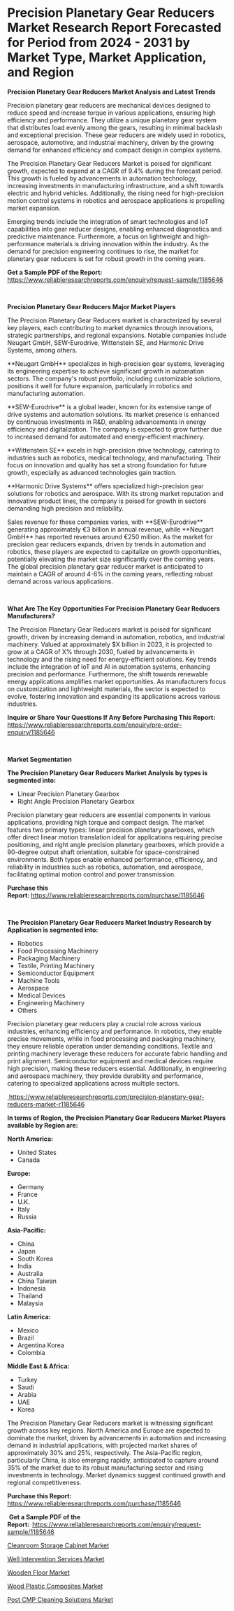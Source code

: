<p><h1>Precision Planetary Gear Reducers Market Research Report Forecasted for Period from 2024 -  2031 by Market Type, Market Application, and Region</h1></p><p><strong>Precision Planetary Gear Reducers Market Analysis and Latest Trends</strong></p>
<p><p>Precision planetary gear reducers are mechanical devices designed to reduce speed and increase torque in various applications, ensuring high efficiency and performance. They utilize a unique planetary gear system that distributes load evenly among the gears, resulting in minimal backlash and exceptional precision. These gear reducers are widely used in robotics, aerospace, automotive, and industrial machinery, driven by the growing demand for enhanced efficiency and compact design in complex systems.</p><p>The Precision Planetary Gear Reducers Market is poised for significant growth, expected to expand at a CAGR of 9.4% during the forecast period. This growth is fueled by advancements in automation technology, increasing investments in manufacturing infrastructure, and a shift towards electric and hybrid vehicles. Additionally, the rising need for high-precision motion control systems in robotics and aerospace applications is propelling market expansion. </p><p>Emerging trends include the integration of smart technologies and IoT capabilities into gear reducer designs, enabling enhanced diagnostics and predictive maintenance. Furthermore, a focus on lightweight and high-performance materials is driving innovation within the industry. As the demand for precision engineering continues to rise, the market for planetary gear reducers is set for robust growth in the coming years.</p></p>
<p><strong>Get a Sample PDF of the Report:&nbsp;</strong> <a href="https://www.reliableresearchreports.com/enquiry/request-sample/1185646?utm_campaign=1625&utm_medium=2&utm_source=Github&utm_content=ia&utm_term=22102024&utm_id=precision-planetary-gear-reducers">https://www.reliableresearchreports.com/enquiry/request-sample/1185646</a></p>
<p>&nbsp;</p>
<p><strong>Precision Planetary Gear Reducers Major Market Players</strong></p>
<p><p>The Precision Planetary Gear Reducers market is characterized by several key players, each contributing to market dynamics through innovations, strategic partnerships, and regional expansions. Notable companies include Neugart GmbH, SEW-Eurodrive, Wittenstein SE, and Harmonic Drive Systems, among others.</p><p>**Neugart GmbH** specializes in high-precision gear systems, leveraging its engineering expertise to achieve significant growth in automation sectors. The company's robust portfolio, including customizable solutions, positions it well for future expansion, particularly in robotics and manufacturing automation.</p><p>**SEW-Eurodrive** is a global leader, known for its extensive range of drive systems and automation solutions. Its market presence is enhanced by continuous investments in R&D, enabling advancements in energy efficiency and digitalization. The company is expected to grow further due to increased demand for automated and energy-efficient machinery.</p><p>**Wittenstein SE** excels in high-precision drive technology, catering to industries such as robotics, medical technology, and manufacturing. Their focus on innovation and quality has set a strong foundation for future growth, especially as advanced technologies gain traction.</p><p>**Harmonic Drive Systems** offers specialized high-precision gear solutions for robotics and aerospace. With its strong market reputation and innovative product lines, the company is poised for growth in sectors demanding high precision and reliability.</p><p>Sales revenue for these companies varies, with **SEW-Eurodrive** generating approximately €3 billion in annual revenue, while **Neugart GmbH** has reported revenues around €250 million. As the market for precision gear reducers expands, driven by trends in automation and robotics, these players are expected to capitalize on growth opportunities, potentially elevating the market size significantly over the coming years. The global precision planetary gear reducer market is anticipated to maintain a CAGR of around 4-6% in the coming years, reflecting robust demand across various applications.</p></p>
<p>&nbsp;</p>
<p><strong>What Are The Key Opportunities For Precision Planetary Gear Reducers Manufacturers?</strong></p>
<p><p>The Precision Planetary Gear Reducers market is poised for significant growth, driven by increasing demand in automation, robotics, and industrial machinery. Valued at approximately $X billion in 2023, it is projected to grow at a CAGR of X% through 2030, fueled by advancements in technology and the rising need for energy-efficient solutions. Key trends include the integration of IoT and AI in automation systems, enhancing precision and performance. Furthermore, the shift towards renewable energy applications amplifies market opportunities. As manufacturers focus on customization and lightweight materials, the sector is expected to evolve, fostering innovation and expanding its applications across various industries.</p></p>
<p><strong>Inquire or Share Your Questions If Any Before Purchasing This Report:</strong> <a href="https://www.reliableresearchreports.com/enquiry/pre-order-enquiry/1185646?utm_campaign=1625&utm_medium=2&utm_source=Github&utm_content=ia&utm_term=22102024&utm_id=precision-planetary-gear-reducers">https://www.reliableresearchreports.com/enquiry/pre-order-enquiry/1185646</a></p>
<p>&nbsp;</p>
<p><strong>Market Segmentation</strong></p>
<p><strong>The Precision Planetary Gear Reducers Market Analysis by types is segmented into:</strong></p>
<p><ul><li>Linear Precision Planetary Gearbox</li><li>Right Angle Precision Planetary Gearbox</li></ul></p>
<p><p>Precision planetary gear reducers are essential components in various applications, providing high torque and compact design. The market features two primary types: linear precision planetary gearboxes, which offer direct linear motion translation ideal for applications requiring precise positioning, and right angle precision planetary gearboxes, which provide a 90-degree output shaft orientation, suitable for space-constrained environments. Both types enable enhanced performance, efficiency, and reliability in industries such as robotics, automation, and aerospace, facilitating optimal motion control and power transmission.</p></p>
<p><strong>Purchase this Report:&nbsp;</strong><a href="https://www.reliableresearchreports.com/purchase/1185646?utm_campaign=1625&utm_medium=2&utm_source=Github&utm_content=ia&utm_term=22102024&utm_id=precision-planetary-gear-reducers">https://www.reliableresearchreports.com/purchase/1185646</a></p>
<p>&nbsp;</p>
<p><strong>The Precision Planetary Gear Reducers Market Industry Research by Application is segmented into:</strong></p>
<p><ul><li>Robotics</li><li>Food Processing Machinery</li><li>Packaging Machinery</li><li>Textile, Printing Machinery</li><li>Semiconductor Equipment</li><li>Machine Tools</li><li>Aerospace</li><li>Medical Devices</li><li>Engineering Machinery</li><li>Others</li></ul></p>
<p><p>Precision planetary gear reducers play a crucial role across various industries, enhancing efficiency and performance. In robotics, they enable precise movements, while in food processing and packaging machinery, they ensure reliable operation under demanding conditions. Textile and printing machinery leverage these reducers for accurate fabric handling and print alignment. Semiconductor equipment and medical devices require high precision, making these reducers essential. Additionally, in engineering and aerospace machinery, they provide durability and performance, catering to specialized applications across multiple sectors.</p></p>
<p><a href="https://www.reliableresearchreports.com/precision-planetary-gear-reducers-market-r1185646?utm_campaign=1625&utm_medium=2&utm_source=Github&utm_content=ia&utm_term=22102024&utm_id=precision-planetary-gear-reducers">&nbsp;https://www.reliableresearchreports.com/precision-planetary-gear-reducers-market-r1185646</a></p>
<p><strong>In terms of Region, the Precision Planetary Gear Reducers Market Players available by Region are:</strong></p>
<p>
    <p> <strong> North America: </strong>
        <ul>
            <li>United States</li>
            <li>Canada</li>
        </ul>
        </p> 
    <p> <strong> Europe: </strong>
        <ul>
            <li>Germany</li>
            <li>France</li>
            <li>U.K.</li>
            <li>Italy</li>
            <li>Russia</li>
        </ul>
        </p> 
    <p> <strong> Asia-Pacific: </strong>
        <ul>
            <li>China</li>
            <li>Japan</li>
            <li>South Korea</li>
            <li>India</li>
            <li>Australia</li>
            <li>China Taiwan</li>
            <li>Indonesia</li>
            <li>Thailand</li>
            <li>Malaysia</li>
        </ul>
        </p> 
    <p> <strong> Latin America: </strong>
        <ul>
            <li>Mexico</li>
            <li>Brazil</li>
            <li>Argentina Korea</li>
            <li>Colombia</li>
        </ul>
        </p> 
    <p> <strong> Middle East & Africa: </strong>
        <ul>
            <li>Turkey</li>
            <li>Saudi</li>
            <li>Arabia</li>
            <li>UAE</li>
            <li>Korea</li>
        </ul>
    </p>
    </p>
<p><p>The Precision Planetary Gear Reducers market is witnessing significant growth across key regions. North America and Europe are expected to dominate the market, driven by advancements in automation and increasing demand in industrial applications, with projected market shares of approximately 30% and 25%, respectively. The Asia-Pacific region, particularly China, is also emerging rapidly, anticipated to capture around 35% of the market due to its robust manufacturing sector and rising investments in technology. Market dynamics suggest continued growth and regional competitiveness.</p></p>
<p><strong>Purchase this Report: </strong><a href="https://www.reliableresearchreports.com/purchase/1185646?utm_campaign=1625&utm_medium=2&utm_source=Github&utm_content=ia&utm_term=22102024&utm_id=precision-planetary-gear-reducers">https://www.reliableresearchreports.com/purchase/1185646</a></p>
<p>&nbsp;<strong>Get a Sample PDF of the Report:&nbsp;&nbsp;</strong><a href="https://www.reliableresearchreports.com/enquiry/request-sample/1185646?utm_campaign=1625&utm_medium=2&utm_source=Github&utm_content=ia&utm_term=22102024&utm_id=precision-planetary-gear-reducers">https://www.reliableresearchreports.com/enquiry/request-sample/1185646</a></p>
<p><strong></strong></p>
<p><p><a href="https://www.linkedin.com/pulse/strategic-forecast-cleanroom-storage-cabinet-market-growth-trends-dfirc?utm_campaign=1625&utm_medium=2&utm_source=Github&utm_content=ia&utm_term=22102024&utm_id=precision-planetary-gear-reducers">Cleanroom Storage Cabinet Market</a></p><p><a href="https://www.linkedin.com/pulse/well-intervention-services-market-transformation-comparative-analysis-5hbac?utm_campaign=1625&utm_medium=2&utm_source=Github&utm_content=ia&utm_term=22102024&utm_id=precision-planetary-gear-reducers">Well Intervention Services Market</a></p><p><a href="https://www.linkedin.com/pulse/opportunities-challenges-wooden-floor-market-strategic-insights-zdqwc?utm_campaign=1625&utm_medium=2&utm_source=Github&utm_content=ia&utm_term=22102024&utm_id=precision-planetary-gear-reducers">Wooden Floor Market</a></p><p><a href="https://www.linkedin.com/pulse/emerging-trends-wood-plastic-composites-market-global-outlook-future-aa4tc?utm_campaign=1625&utm_medium=2&utm_source=Github&utm_content=ia&utm_term=22102024&utm_id=precision-planetary-gear-reducers">Wood Plastic Composites Market</a></p><p><a href="https://github.com/juniordelafrance/Market-Research-Report-List-5/blob/main/post-cmp-cleaning-solutions-market.md?utm_campaign=1625&utm_medium=2&utm_source=Github&utm_content=ia&utm_term=22102024&utm_id=precision-planetary-gear-reducers">Post CMP Cleaning Solutions Market</a></p></p>